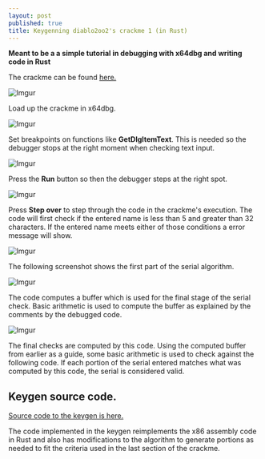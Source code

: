 ```yaml
---
layout: post
published: true
title: Keygenning diablo2oo2's crackme 1 (in Rust)
---
```


**Meant to be a a simple tutorial in debugging with x64dbg and writing code in Rust**

The crackme can be found [here.](https://github.com/mudlord/crackme_solutions/blob/master/crackmes/d2k2_crackme1.zip)

![Imgur](https://i.imgur.com/gjoeDOx.png)

Load up the crackme in x64dbg.

![Imgur](https://i.imgur.com/aj7F3IT.png)

Set breakpoints on functions like **GetDlgItemText**. This is needed so the debugger stops at the right moment when checking text input.

![Imgur](https://i.imgur.com/dZ87HFz.png)

Press the **Run** button so then the debugger steps at the right spot.

![Imgur](https://i.imgur.com/NnOn0N3.png)

Press **Step over** to step through the code in the crackme's execution. The code will first check if the entered name is less than 5 and greater than 32 characters. If the entered name meets either of those conditions a error message will show.

![Imgur](https://i.imgur.com/RQ9Cp3N.png)

The following screenshot shows the first part of the serial algorithm.

![Imgur](https://i.imgur.com/rl3N4Bk.png)

The code computes a buffer which is used for the final stage of the serial check. Basic arithmetic is used to compute the buffer as explained by the comments by the debugged code.

![Imgur](https://i.imgur.com/A8fNQqc.png)

The final checks are computed by this code. Using the computed buffer from earlier as a guide, some basic arithmetic is used to check against the following code. If each portion of the serial entered matches what was computed by this code, the serial is considered valid.

## Keygen source code.

[Source code to the keygen is here.](https://github.com/mountnside/rust_kgtut)

The code implemented in the keygen reimplements the x86 assembly code in Rust and also has modifications to the algorithm to generate portions as needed to fit the criteria used in the last section of the crackme.

